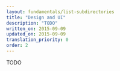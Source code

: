 ```yaml
---
layout: fundamentals/list-subdirectories
title: "Design and UI"
description: "TODO"
written_on: 2015-09-09
updated_on: 2015-09-09
translation_priority: 0
order: 2
---
```


<p class="intro">
  TODO
</p>
